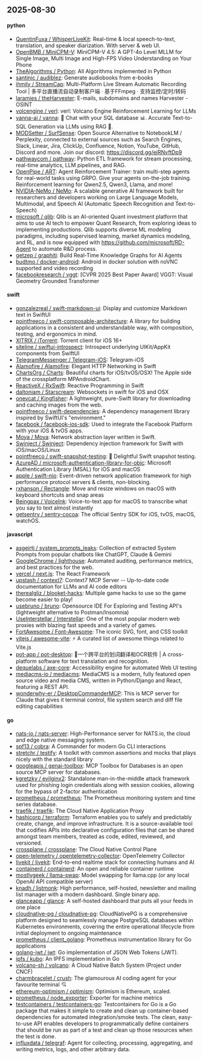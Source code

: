 ## 2025-08-30

#### python
* [QuentinFuxa / WhisperLiveKit](https://github.com/QuentinFuxa/WhisperLiveKit): Real-time & local speech-to-text, translation, and speaker diarization. With server & web UI.
* [OpenBMB / MiniCPM-V](https://github.com/OpenBMB/MiniCPM-V): MiniCPM-V 4.5: A GPT-4o Level MLLM for Single Image, Multi Image and High-FPS Video Understanding on Your Phone
* [TheAlgorithms / Python](https://github.com/TheAlgorithms/Python): All Algorithms implemented in Python
* [santinic / audiblez](https://github.com/santinic/audiblez): Generate audiobooks from e-books
* [ihmily / StreamCap](https://github.com/ihmily/StreamCap): Multi-Platform Live Stream Automatic Recording Tool | 多平台直播流自动录制客户端 · 基于FFmpeg · 支持监控/定时/转码
* [laramies / theHarvester](https://github.com/laramies/theHarvester): E-mails, subdomains and names Harvester - OSINT
* [volcengine / verl](https://github.com/volcengine/verl): verl: Volcano Engine Reinforcement Learning for LLMs
* [vanna-ai / vanna](https://github.com/vanna-ai/vanna): 🤖 Chat with your SQL database 📊. Accurate Text-to-SQL Generation via LLMs using RAG 🔄.
* [MODSetter / SurfSense](https://github.com/MODSetter/SurfSense): Open Source Alternative to NotebookLM / Perplexity, connected to external sources such as Search Engines, Slack, Linear, Jira, ClickUp, Confluence, Notion, YouTube, GitHub, Discord and more. Join our discord: https://discord.gg/ejRNvftDp9
* [pathwaycom / pathway](https://github.com/pathwaycom/pathway): Python ETL framework for stream processing, real-time analytics, LLM pipelines, and RAG.
* [OpenPipe / ART](https://github.com/OpenPipe/ART): Agent Reinforcement Trainer: train multi-step agents for real-world tasks using GRPO. Give your agents on-the-job training. Reinforcement learning for Qwen2.5, Qwen3, Llama, and more!
* [NVIDIA-NeMo / NeMo](https://github.com/NVIDIA-NeMo/NeMo): A scalable generative AI framework built for researchers and developers working on Large Language Models, Multimodal, and Speech AI (Automatic Speech Recognition and Text-to-Speech)
* [microsoft / qlib](https://github.com/microsoft/qlib): Qlib is an AI-oriented Quant investment platform that aims to use AI tech to empower Quant Research, from exploring ideas to implementing productions. Qlib supports diverse ML modeling paradigms, including supervised learning, market dynamics modeling, and RL, and is now equipped with https://github.com/microsoft/RD-Agent to automate R&D process.
* [getzep / graphiti](https://github.com/getzep/graphiti): Build Real-Time Knowledge Graphs for AI Agents
* [budtmo / docker-android](https://github.com/budtmo/docker-android): Android in docker solution with noVNC supported and video recording
* [facebookresearch / vggt](https://github.com/facebookresearch/vggt): [CVPR 2025 Best Paper Award] VGGT: Visual Geometry Grounded Transformer

#### swift
* [gonzalezreal / swift-markdown-ui](https://github.com/gonzalezreal/swift-markdown-ui): Display and customize Markdown text in SwiftUI
* [pointfreeco / swift-composable-architecture](https://github.com/pointfreeco/swift-composable-architecture): A library for building applications in a consistent and understandable way, with composition, testing, and ergonomics in mind.
* [XITRIX / iTorrent](https://github.com/XITRIX/iTorrent): Torrent client for iOS 16+
* [siteline / swiftui-introspect](https://github.com/siteline/swiftui-introspect): Introspect underlying UIKit/AppKit components from SwiftUI
* [TelegramMessenger / Telegram-iOS](https://github.com/TelegramMessenger/Telegram-iOS): Telegram-iOS
* [Alamofire / Alamofire](https://github.com/Alamofire/Alamofire): Elegant HTTP Networking in Swift
* [ChartsOrg / Charts](https://github.com/ChartsOrg/Charts): Beautiful charts for iOS/tvOS/OSX! The Apple side of the crossplatform MPAndroidChart.
* [ReactiveX / RxSwift](https://github.com/ReactiveX/RxSwift): Reactive Programming in Swift
* [daltoniam / Starscream](https://github.com/daltoniam/Starscream): Websockets in swift for iOS and OSX
* [onevcat / Kingfisher](https://github.com/onevcat/Kingfisher): A lightweight, pure-Swift library for downloading and caching images from the web.
* [pointfreeco / swift-dependencies](https://github.com/pointfreeco/swift-dependencies): A dependency management library inspired by SwiftUI's "environment."
* [facebook / facebook-ios-sdk](https://github.com/facebook/facebook-ios-sdk): Used to integrate the Facebook Platform with your iOS & tvOS apps.
* [Moya / Moya](https://github.com/Moya/Moya): Network abstraction layer written in Swift.
* [Swinject / Swinject](https://github.com/Swinject/Swinject): Dependency injection framework for Swift with iOS/macOS/Linux
* [pointfreeco / swift-snapshot-testing](https://github.com/pointfreeco/swift-snapshot-testing): 📸 Delightful Swift snapshot testing.
* [AzureAD / microsoft-authentication-library-for-objc](https://github.com/AzureAD/microsoft-authentication-library-for-objc): Microsoft Authentication Library (MSAL) for iOS and macOS
* [apple / swift-nio](https://github.com/apple/swift-nio): Event-driven network application framework for high performance protocol servers & clients, non-blocking.
* [rxhanson / Rectangle](https://github.com/rxhanson/Rectangle): Move and resize windows on macOS with keyboard shortcuts and snap areas
* [Beingpax / VoiceInk](https://github.com/Beingpax/VoiceInk): Voice-to-text app for macOS to transcribe what you say to text almost instantly
* [getsentry / sentry-cocoa](https://github.com/getsentry/sentry-cocoa): The official Sentry SDK for iOS, tvOS, macOS, watchOS.

#### javascript
* [asgeirtj / system_prompts_leaks](https://github.com/asgeirtj/system_prompts_leaks): Collection of extracted System Prompts from popular chatbots like ChatGPT, Claude & Gemini
* [GoogleChrome / lighthouse](https://github.com/GoogleChrome/lighthouse): Automated auditing, performance metrics, and best practices for the web.
* [vercel / next.js](https://github.com/vercel/next.js): The React Framework
* [upstash / context7](https://github.com/upstash/context7): Context7 MCP Server -- Up-to-date code documentation for LLMs and AI code editors
* [therealgliz / blooket-hacks](https://github.com/therealgliz/blooket-hacks): Multiple game hacks to use so the game become easier to play!
* [usebruno / bruno](https://github.com/usebruno/bruno): Opensource IDE For Exploring and Testing API's (lightweight alternative to Postman/Insomnia)
* [UseInterstellar / Interstellar](https://github.com/UseInterstellar/Interstellar): One of the most popular modern web proxies with blazing fast speeds and a variety of games.
* [FortAwesome / Font-Awesome](https://github.com/FortAwesome/Font-Awesome): The iconic SVG, font, and CSS toolkit
* [vitejs / awesome-vite](https://github.com/vitejs/awesome-vite): ⚡️ A curated list of awesome things related to Vite.js
* [pot-app / pot-desktop](https://github.com/pot-app/pot-desktop): 🌈一个跨平台的划词翻译和OCR软件 | A cross-platform software for text translation and recognition.
* [dequelabs / axe-core](https://github.com/dequelabs/axe-core): Accessibility engine for automated Web UI testing
* [mediacms-io / mediacms](https://github.com/mediacms-io/mediacms): MediaCMS is a modern, fully featured open source video and media CMS, written in Python/Django and React, featuring a REST API.
* [wonderwhy-er / DesktopCommanderMCP](https://github.com/wonderwhy-er/DesktopCommanderMCP): This is MCP server for Claude that gives it terminal control, file system search and diff file editing capabilities

#### go
* [nats-io / nats-server](https://github.com/nats-io/nats-server): High-Performance server for NATS.io, the cloud and edge native messaging system.
* [spf13 / cobra](https://github.com/spf13/cobra): A Commander for modern Go CLI interactions
* [stretchr / testify](https://github.com/stretchr/testify): A toolkit with common assertions and mocks that plays nicely with the standard library
* [googleapis / genai-toolbox](https://github.com/googleapis/genai-toolbox): MCP Toolbox for Databases is an open source MCP server for databases.
* [kgretzky / evilginx2](https://github.com/kgretzky/evilginx2): Standalone man-in-the-middle attack framework used for phishing login credentials along with session cookies, allowing for the bypass of 2-factor authentication
* [prometheus / prometheus](https://github.com/prometheus/prometheus): The Prometheus monitoring system and time series database.
* [traefik / traefik](https://github.com/traefik/traefik): The Cloud Native Application Proxy
* [hashicorp / terraform](https://github.com/hashicorp/terraform): Terraform enables you to safely and predictably create, change, and improve infrastructure. It is a source-available tool that codifies APIs into declarative configuration files that can be shared amongst team members, treated as code, edited, reviewed, and versioned.
* [crossplane / crossplane](https://github.com/crossplane/crossplane): The Cloud Native Control Plane
* [open-telemetry / opentelemetry-collector](https://github.com/open-telemetry/opentelemetry-collector): OpenTelemetry Collector
* [livekit / livekit](https://github.com/livekit/livekit): End-to-end realtime stack for connecting humans and AI
* [containerd / containerd](https://github.com/containerd/containerd): An open and reliable container runtime
* [mostlygeek / llama-swap](https://github.com/mostlygeek/llama-swap): Model swapping for llama.cpp (or any local OpenAI API compatible server)
* [knadh / listmonk](https://github.com/knadh/listmonk): High performance, self-hosted, newsletter and mailing list manager with a modern dashboard. Single binary app.
* [glanceapp / glance](https://github.com/glanceapp/glance): A self-hosted dashboard that puts all your feeds in one place
* [cloudnative-pg / cloudnative-pg](https://github.com/cloudnative-pg/cloudnative-pg): CloudNativePG is a comprehensive platform designed to seamlessly manage PostgreSQL databases within Kubernetes environments, covering the entire operational lifecycle from initial deployment to ongoing maintenance
* [prometheus / client_golang](https://github.com/prometheus/client_golang): Prometheus instrumentation library for Go applications
* [golang-jwt / jwt](https://github.com/golang-jwt/jwt): Go implementation of JSON Web Tokens (JWT).
* [ipfs / kubo](https://github.com/ipfs/kubo): An IPFS implementation in Go
* [volcano-sh / volcano](https://github.com/volcano-sh/volcano): A Cloud Native Batch System (Project under CNCF)
* [charmbracelet / crush](https://github.com/charmbracelet/crush): The glamourous AI coding agent for your favourite terminal 💘
* [ethereum-optimism / optimism](https://github.com/ethereum-optimism/optimism): Optimism is Ethereum, scaled.
* [prometheus / node_exporter](https://github.com/prometheus/node_exporter): Exporter for machine metrics
* [testcontainers / testcontainers-go](https://github.com/testcontainers/testcontainers-go): Testcontainers for Go is a Go package that makes it simple to create and clean up container-based dependencies for automated integration/smoke tests. The clean, easy-to-use API enables developers to programmatically define containers that should be run as part of a test and clean up those resources when the test is done.
* [influxdata / telegraf](https://github.com/influxdata/telegraf): Agent for collecting, processing, aggregating, and writing metrics, logs, and other arbitrary data.
